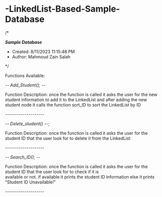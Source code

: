 # -LinkedList-Based-Sample-Database
/*

 *__________Sample Database__________*
 * Created: 8/11/2023 11:15:48 PM
 *  Author: Mahmoud Zain Salah

 */ 

 Functions Available:

 *-- Add_Student(); --*
 
 Function Description: once the function is called it asks the user for the new student information to add it to the LinkedList 
 and after adding the new student node it calls the function sort_ID to sort the LinkedList by ID 
 
 *--------------------*
 
 *-- Delete_student() --*;
 
 Function Description: once the function is called it asks the user for the student ID that the user look for to delete it from
 the LinkedList 
 
 *--------------------*
 
 *-- Search_ID(); --*
 
  Function Description: once the function is called it asks the user for the student ID that the user look for to check if it is   
  available or not.
  if available it prints the student ID information else it prints "Student ID Unavailable!"

 *--------------------*

